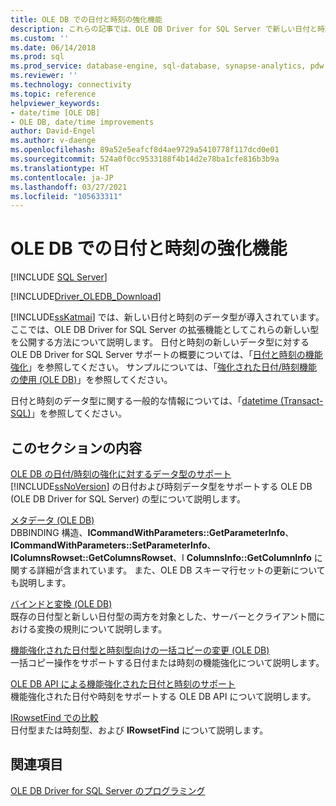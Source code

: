 ```yaml
---
title: OLE DB での日付と時刻の強化機能
description: これらの記事では、OLE DB Driver for SQL Server で新しい日付と時刻のデータ型がどのようにサポートされるかについて説明します。
ms.custom: ''
ms.date: 06/14/2018
ms.prod: sql
ms.prod_service: database-engine, sql-database, synapse-analytics, pdw
ms.reviewer: ''
ms.technology: connectivity
ms.topic: reference
helpviewer_keywords:
- date/time [OLE DB]
- OLE DB, date/time improvements
author: David-Engel
ms.author: v-daenge
ms.openlocfilehash: 89a52e5eafcf8d4ae9729a5410778f117dcd0e01
ms.sourcegitcommit: 524a0f0cc9533188f4b14d2e78ba1cfe816b3b9a
ms.translationtype: HT
ms.contentlocale: ja-JP
ms.lasthandoff: 03/27/2021
ms.locfileid: "105633311"
---
```

# <a name="date-and-time-improvements-in-ole-db"></a>OLE DB での日付と時刻の強化機能

[!INCLUDE [SQL Server](../../../includes/applies-to-version/sql-asdb-asdbmi-asa-pdw.md)]

[!INCLUDE[Driver_OLEDB_Download](../../../includes/driver_oledb_download.md)]

[!INCLUDE[ssKatmai](../../../includes/sskatmai-md.md)] では、新しい日付と時刻のデータ型が導入されています。 ここでは、OLE DB Driver for SQL Server の拡張機能としてこれらの新しい型を公開する方法について説明します。 日付と時刻の新しいデータ型に対する OLE DB Driver for SQL Server サポートの概要については、「[日付と時刻の機能強化](../features/date-and-time-improvements.md)」を参照してください。 サンプルについては、「[強化された日付/時刻機能の使用 &#40;OLE DB&#41;](../ole-db-how-to/use-enhanced-date-and-time-features-ole-db.md)」を参照してください。

日付と時刻のデータ型に関する一般的な情報については、「[datetime &#40;Transact-SQL&#41;](../../../t-sql/data-types/datetime-transact-sql.md)」を参照してください。

## <a name="in-this-section"></a>このセクションの内容

[OLE DB の日付/時刻の強化に対するデータ型のサポート](data-type-support-for-ole-db-date-and-time-improvements.md)  
[!INCLUDE[ssNoVersion](../../../includes/ssnoversion-md.md)] の日付および時刻データ型をサポートする OLE DB (OLE DB Driver for SQL Server) の型について説明します。

[メタデータ &#40;OLE DB&#41;](metadata-parameter-and-rowset.md)  
DBBINDING 構造、**ICommandWithParameters::GetParameterInfo**、**ICommandWithParameters::SetParameterInfo**、**IColumnsRowset::GetColumnsRowset**、I **ColumnsInfo::GetColumnInfo** に関する詳細が含まれています。 また、OLE DB スキーマ行セットの更新についても説明します。

[バインドと変換 &#40;OLE DB&#41;](conversions-ole-db.md)  
既存の日付型と新しい日付型の両方を対象とした、サーバーとクライアント間における変換の規則について説明します。

[機能強化された日付型と時刻型向けの一括コピーの変更 (OLE DB)](bulk-copy-changes-for-enhanced-date-and-time-types-ole-db.md)  
一括コピー操作をサポートする日付または時刻の機能強化について説明します。

[OLE DB API による機能強化された日付と時刻のサポート](ole-db-api-support-for-date-and-time-enhancements.md)  
機能強化された日付や時刻をサポートする OLE DB API について説明します。

[IRowsetFind での比較](comparability-for-irowsetfind.md)  
日付型または時刻型、および **IRowsetFind** について説明します。

## <a name="see-also"></a>関連項目

[OLE DB Driver for SQL Server のプログラミング](../ole-db/oledb-driver-for-sql-server-programming.md)
